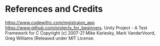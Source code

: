 # References and Credits
https://www.codewithc.com/registraion_app
https://www.github.com/projects_for_beginners.
Unity Project - A Test Framework for C
    Copyright (c) 2007-21 Mike Karlesky, Mark VanderVoord, Greg Williams
    [Released under MIT License.